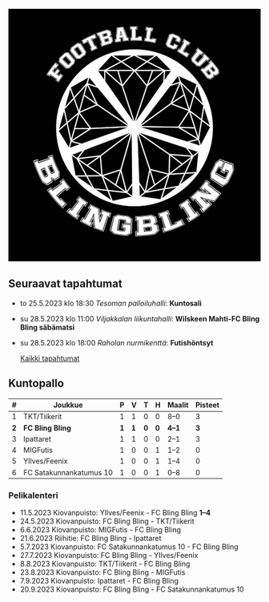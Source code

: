 ![Logo](/img/avatar-icon.png)

## Seuraavat tapahtumat

* to 25.5.2023 klo 18:30 *Tesoman palloiluhalli*: **Kuntosali**
* su 28.5.2023 klo 11:00 *Viljakkalan liikuntahalli*: **Wilskeen Mahti-FC Bling Bling säbämatsi**
* su 28.5.2023 klo 18:00 *Raholan nurmikenttä*: **Futishöntsyt**


  [Kaikki tapahtumat](https://fcblingbling.nimenhuuto.com/events)

 ## Kuntopallo


| # | Joukkue | P | V | T | H | Maalit | Pisteet |
|---|---------|---|---|---|---|---|---|
|1 | TKT/Tiikerit | 1 | 1 | 0 | 0 | 8–0 | 3 |
| **2** | **FC Bling Bling** | **1** | **1** | **0** | **0** | **4–1** | **3** |
|3 | Ipattaret | 1 | 1 | 0 | 0 | 2–1 | 3 |
|4 | MIGFutis | 1 | 0 | 0 | 1 | 1–2 | 0 |
|5 | YIlves/Feenix | 1 | 0 | 0 | 1 | 1–4 | 0 |
|6 | FC Satakunnankatumus 10 | 1 | 0 | 0 | 1 | 0–8 | 0 |

### Pelikalenteri

* 11.5.2023 Kiovanpuisto: YIlves/Feenix - FC Bling Bling **1–4** 
* 24.5.2023 Kiovanpuisto: FC Bling Bling - TKT/Tiikerit  
* 6.6.2023 Kiovanpuisto: MIGFutis - FC Bling Bling  
* 21.6.2023 Riihitie: FC Bling Bling - Ipattaret  
* 5.7.2023 Kiovanpuisto: FC Satakunnankatumus 10 - FC Bling Bling  
* 27.7.2023 Kiovanpuisto: FC Bling Bling - YIlves/Feenix  
* 8.8.2023 Kiovanpuisto: TKT/Tiikerit - FC Bling Bling  
* 23.8.2023 Kiovanpuisto: FC Bling Bling - MIGFutis  
* 7.9.2023 Kiovanpuisto: Ipattaret - FC Bling Bling  
* 20.9.2023 Kiovanpuisto: FC Bling Bling - FC Satakunnankatumus 10  